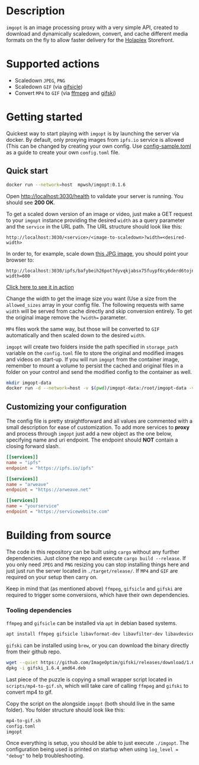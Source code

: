# Description
`imgopt` is an image processing proxy with a very simple API, created to download and dynamically scaledown, convert, and cache different media formats on the fly to allow faster delivery for the [Holaplex](holaplex.com) Storefront.

# Supported actions
  - Scaledown `JPEG`, `PNG`
  - Scaledown `GIF` (via [gifsicle](https://github.com/kohler/gifsicle))
  - Convert `MP4` to `GIF` (via [ffmpeg](https://github.com/FFmpeg/FFmpeg) and [gifski](https://github.com/ImageOptim/gifski))


# Getting started

Quickest way to start playing with `imgopt` is by launching the server via docker.
By default, only proxying images from `ipfs.io` service is allowed (This can be changed by creating your own config. Use [config-sample.toml](config-sample.toml) as a guide to create your own `config.toml` file.

## Quick start
```bash
docker run --network=host  mpwsh/imgopt:0.1.6
```
Open [http://localhost:3030/health](http://localhost:3030/health) to validate your server is running. You should see **200 OK**.


To get a scaled down version of an image or video, just make a GET request to your `imgopt` instance providing the desired `width` as a query parameter and the `service` in the URL path.
The URL structure should look like this:

```text
http://localhost:3030/<service>/<image-to-scaledown>?width=<desired-width>
```

In order to, for example, scale down [this JPG image](https://ipfs.io/ipfs/bafybeih26pot7dyvqkjabsx75fuypf6cy6derd6tojnfpctja75a2j7uk4), you should point your browser to:
```text
http://localhost:3030/ipfs/bafybeih26pot7dyvqkjabsx75fuypf6cy6derd6tojnfpctja75a2j7uk4?width=600
```

[Click here to see it in action](http://localhost:3030/ipfs/bafybeih26pot7dyvqkjabsx75fuypf6cy6derd6tojnfpctja75a2j7uk4?width=600)

Change the width to get the image size you want (Use a size from the `allowed_sizes` array in your config file. The following requests with same `width` will be served from cache directly and skip conversion entirely.
To get the original image remove the `?width=` parameter.

`MP4` files work the same way, but those will be converted to `GIF` automatically and then scaled down to the desired `width`.

`imgopt` will create two folders inside the path specified in `storage_path` variable on the `config.toml` file to store the original and modified images and videos on start-up.
If you will run `imgopt` from the container image, remember to mount a volume to persist the cached and original files in a folder on your control and send the modified config to the container as well.

```bash
mkdir imgopt-data
docker run -d --network=host -v $(pwd)/imgopt-data:/root/imgopt-data -v $(pwd)/config.toml:/root/config.toml mpwsh/imgopt:0.1.6
```
## Customizing your configuration
The config file is pretty straightforward and all values are commented with a small description for ease of customization.
To add more services to **proxy** and process through `imgopt` just add a new object as the one below, specifying name and uri endpoint.
The endpoint should **NOT** contain a closing forward slash.
```toml
[[services]]
name = "ipfs"
endpoint = "https://ipfs.io/ipfs"

[[services]]
name = "arweave"
endpoint = "https://arweave.net"

[[services]]
name = "yourservice"
endpoint = "https://servicewebsite.com"

```
# Building from source
The code in this repository can be built using `cargo` without any further dependencies. Just clone the repo and execute `cargo build --release`.
If you only need `JPEG` and `PNG` resizing you can stop installing things here and just just run the server located in `./target/release/`.
If `MP4` and `GIF` are required on your setup then carry on.

Keep in mind that (as mentioned above) `ffmpeg`, `gifsicle` and `gifski` are required to trigger some conversions, which have their own dependencies.

### Tooling dependencies
`ffmpeg` and `gifsicle` can be installed via `apt` in debian based systems.

```bash
apt install ffmpeg gifsicle libavformat-dev libavfilter-dev libavdevice-dev libclang-dev clang -y
```
`gifski` can be installed using `brew`, or you can download the binary directly from their github repo.

```bash
wget --quiet https://github.com/ImageOptim/gifski/releases/download/1.6.4/gifski_1.6.4_amd64.deb
dpkg -i gifski_1.6.4_amd64.deb
```

Last piece of the puzzle is copying a small wrapper script located in `scripts/mp4-to-gif.sh`, which will take care of calling `ffmpeg` and `gifski` to convert mp4 to gif.

Copy the script on the alongside `imgopt` (both should live in the same folder).
You folder structure should look like this:

```bash
mp4-to-gif.sh
config.toml
imgopt
```

Once everything is setup, you should be able to just execute `./imgopt`.
The configuration being used is printed on startup when using `log_level = "debug"` to help troubleshooting.
